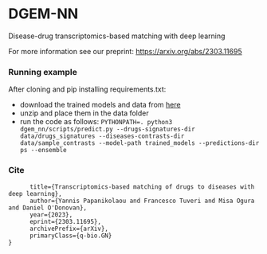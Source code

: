 # DGEM-NN

Disease-drug transcriptomics-based matching with deep learning

For more information see our preprint: https://arxiv.org/abs/2303.11695

### Running example

After cloning and pip installing requirements.txt:

- download the trained models and data
  from [here](https://drive.google.com/drive/folders/17AudOv5Q1JarkIimEg6600_o_WUHkQTY?usp=sharing)
- unzip and place them in the data folder
- run the code as follows:
  ```PYTHONPATH=. python3 dgem_nn/scripts/predict.py --drugs-signatures-dir data/drugs_signatures --diseases-contrasts-dir data/sample_contrasts --model-path trained_models --predictions-dir ps --ensemble```

### Cite
```@misc{papanikolaou2023transcriptomicsbased,
      title={Transcriptomics-based matching of drugs to diseases with deep learning}, 
      author={Yannis Papanikolaou and Francesco Tuveri and Misa Ogura and Daniel O'Donovan},
      year={2023},
      eprint={2303.11695},
      archivePrefix={arXiv},
      primaryClass={q-bio.GN}
}
```
